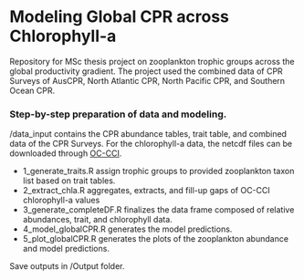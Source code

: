 # Modeling Global CPR across Chlorophyll-a

Repository for MSc thesis project on zooplankton trophic groups across the global productivity gradient.
The project used the combined data of CPR Surveys of AusCPR, North Atlantic CPR, North Pacific CPR, and Southern Ocean CPR. 

### Step-by-step preparation of data and modeling.

/data_input contains the CPR abundance tables, trait table, and combined data of the CPR Surveys.
For the chlorophyll-a data, the netcdf files can be downloaded through [OC-CCI](ttps://www.oceancolour.org/thredds/ncss/grid/CCI_ALL-v5.0-8DAY/dataset.html/). 

* 1_generate_traits.R assign trophic groups to provided zooplankton taxon list based on trait tables.
* 2_extract_chla.R aggregates, extracts, and fill-up gaps of OC-CCI chlorophyll-a values
* 3_generate_completeDF.R finalizes the data frame composed of relative abundances, trait, and chlorophyll data.
* 4_model_globalCPR.R generates the model predictions.
* 5_plot_globalCPR.R generates the plots of the zooplankton abundance and model predictions.

 Save outputs in /Output folder.
